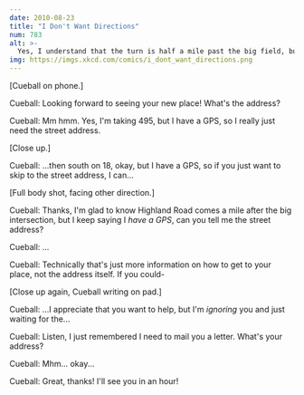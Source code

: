 ```yaml
---
date: 2010-08-23
title: "I Don't Want Directions"
num: 783
alt: >-
  Yes, I understand that the turn is half a mile past the big field, but my GPS knows that, too. This would be easier if you weren't about to ask me to repeat it all back to you.
img: https://imgs.xkcd.com/comics/i_dont_want_directions.png
---
```

[Cueball on phone.]

Cueball: Looking forward to seeing your new place! What's the address?

Cueball: Mm hmm. Yes, I'm taking 495, but I have a GPS, so I really just need the street address.

[Close up.]

Cueball: ...then south on 18, okay, but I have a GPS, so if you just want to skip to the street address, I can...

[Full body shot, facing other direction.]

Cueball: Thanks, I'm glad to know Highland Road comes a mile after the big intersection, but I keep saying I *have a GPS*, can you tell me the street address?

Cueball: ...

Cueball: Technically that's just more information on how to get to your place, not the address itself. If you could-

[Close up again, Cueball writing on pad.]

Cueball: ...I appreciate that you want to help, but I'm *ignoring* you and just waiting for the...

Cueball: Listen, I just remembered I need to mail you a letter. What's your address?

Cueball: Mhm... okay...

Cueball: Great, thanks! I'll see you in an hour!